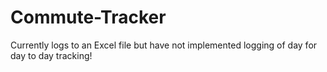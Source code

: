 # Commute-Tracker
Currently logs to an Excel file but have not implemented logging of day for day to day tracking!
